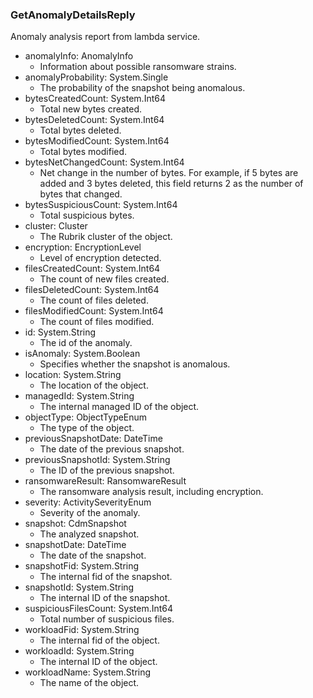 ### GetAnomalyDetailsReply
Anomaly analysis report from lambda service.

- anomalyInfo: AnomalyInfo
  - Information about possible ransomware strains.
- anomalyProbability: System.Single
  - The probability of the snapshot being anomalous.
- bytesCreatedCount: System.Int64
  - Total new bytes created.
- bytesDeletedCount: System.Int64
  - Total bytes deleted.
- bytesModifiedCount: System.Int64
  - Total bytes modified.
- bytesNetChangedCount: System.Int64
  - Net change in the number of bytes. For example, if 5 bytes are added and 3 bytes deleted, this field returns 2 as the number of bytes that changed.
- bytesSuspiciousCount: System.Int64
  - Total suspicious bytes.
- cluster: Cluster
  - The Rubrik cluster of the object.
- encryption: EncryptionLevel
  - Level of encryption detected.
- filesCreatedCount: System.Int64
  - The count of new files created.
- filesDeletedCount: System.Int64
  - The count of files deleted.
- filesModifiedCount: System.Int64
  - The count of files modified.
- id: System.String
  - The id of the anomaly.
- isAnomaly: System.Boolean
  - Specifies whether the snapshot is anomalous.
- location: System.String
  - The location of the object.
- managedId: System.String
  - The internal managed ID of the object.
- objectType: ObjectTypeEnum
  - The type of the object.
- previousSnapshotDate: DateTime
  - The date of the previous snapshot.
- previousSnapshotId: System.String
  - The ID of the previous snapshot.
- ransomwareResult: RansomwareResult
  - The ransomware analysis result, including encryption.
- severity: ActivitySeverityEnum
  - Severity of the anomaly.
- snapshot: CdmSnapshot
  - The analyzed snapshot.
- snapshotDate: DateTime
  - The date of the snapshot.
- snapshotFid: System.String
  - The internal fid of the snapshot.
- snapshotId: System.String
  - The internal ID of the snapshot.
- suspiciousFilesCount: System.Int64
  - Total number of suspicious files.
- workloadFid: System.String
  - The internal fid of the object.
- workloadId: System.String
  - The internal ID of the object.
- workloadName: System.String
  - The name of the object.
